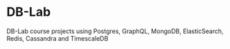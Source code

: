 # DB-Lab
DB-Lab course projects using Postgres, GraphQL, MongoDB, ElasticSearch, Redis, Cassandra and TimescaleDB
